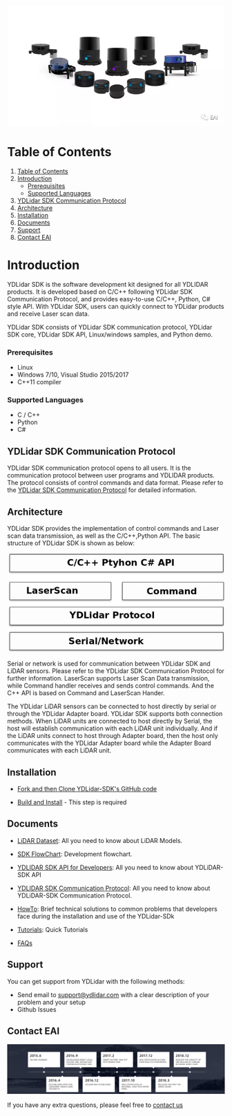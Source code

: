 ![YDLIDAR](doc/images/YDLidar.jpg  "YDLIDAR")

# Table of Contents

1. [Table of Contents](#table-of-contents)
2. [Introduction](#introduction)
    - [Prerequisites](#prerequisites)
    - [Supported Languages](#supported-languages)
3. [YDLidar SDK Communication Protocol](#ydlidar-sdk-communication-protocol)
4. [Architecture](#architecture)
5. [Installation](#installation)
6. [Documents](#documents)
7. [Support](#support)
8. [Contact EAI](#contact-eai)

# Introduction

YDLidar SDK is the software development kit designed for all YDLIDAR products. It is developed based on C/C++ following YDLidar SDK Communication Protocol, and provides easy-to-use C/C++, Python, C# style API. With YDLidar SDK, users can quickly connect to YDLidar products and receive Laser scan data.

YDLidar SDK consists of YDLidar SDK communication protocol, YDLidar SDK core, YDLidar SDK API, Linux/windows samples, and Python demo.

### Prerequisites
* Linux
* Windows 7/10, Visual Studio 2015/2017
* C++11 compiler

### Supported Languages
* C / C++
* Python
* C#

## YDLidar SDK Communication Protocol
YDLidar SDK communication protocol opens to all users. It is the communication protocol between user programs and YDLIDAR products. The protocol consists of control commands and data format. Please refer to the [YDLidar SDK Communication Protocol](doc/YDLidar-SDK-Communication-Protocol.md) for detailed information.

## Architecture

YDLidar SDK provides the implementation of control commands and Laser scan data transmission, as well as the C/C++,Python API. The basic structure of YDLidar SDK is shown as below:

![YDLidar SDK Architecture](doc/images/sdk_architecture.png)

 Serial or network is used for communication between YDLidar SDK and LiDAR sensors. Please refer to the YDLidar SDK Communication Protocol for further information. LaserScan supports Laser Scan Data transmission, while Command handler receives and sends control commands. And the C++ API is based on Command and LaserScan Hander.

The YDLidar LiDAR sensors can be connected to host directly by serial or through the YDLidar Adapter board. YDLidar SDK supports both connection methods. When LiDAR units are connected to host directly by Serial, the host will establish communication with each LiDAR unit individually. And if the LiDAR units connect to host through Adapter board, then the host only communicates with the YDLidar Adapter board while the Adapter Board communicates with each LiDAR unit.

## Installation

* [Fork and then Clone YDLidar-SDK's GitHub code](https://github.com/YDLIDAR/YDLidar-SDK) 

* [Build and Install](doc/howto/how_to_build_and_install.md) - This step is required

## Documents
* [LiDAR Dataset](doc/Dataset.md): All you need to know about LiDAR Models.

* [SDK FlowChart](doc/Diagram.md): Development flowchart.

* [YDLIDAR SDK API for Developers](doc/YDLIDAR_SDK_API_for_Developers.md): All you need to know about YDLiDAR-SDK API

* [YDLIDAR SDK Communication Protocol](doc/YDLidar-SDK-Communication-Protocol.md): All you need to know about YDLiDAR-SDK Communication Protocol.

* [HowTo](doc/howto/README.md): Brief technical solutions to common problems that developers face during the installation and use of the YDLidar-SDk 

* [Tutorials](doc/Tutorials.md): Quick Tutorials

* [FAQs](doc/FAQs/README.md) 

## Support

You can get support from YDLidar with the following methods:
* Send email to support@ydlidar.com with a clear description of your problem and your setup
* Github Issues

## Contact EAI
![Development Path](doc/images/EAI.png)

If you have any extra questions, please feel free to [contact us](http://www.ydlidar.cn/cn/contact)
